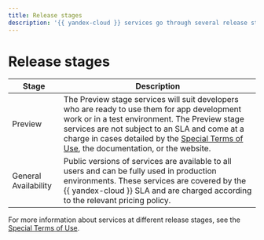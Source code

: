```yaml
---
title: Release stages
description: '{{ yandex-cloud }} services go through several release stages. Preview: Services at this stage may be handy for developers who are willing to use them while developing their applications or in a test environment. Such services can be used free of charge. No SLA applies. General Availability: Public versions of services are available to all users and can be fully used in production environments. Service usage is charged and covered by the SLA.'
---
```


# Release stages

Stage | Description 
----- | -----
Preview | The Preview stage services will suit developers who are ready to use them for app development work or in a test environment. The Preview stage services are not subject to an SLA and come at a charge in cases detailed by the [Special Terms of Use](https://yandex.ru/legal/cloud_specialterms/?lang=en#index__section_fk5_d4c_cgb), the documentation, or the website.
General Availability | Public versions of services are available to all users and can be fully used in production environments. These services are covered by the {{ yandex-cloud }} SLA and are charged according to the relevant pricing policy.

For more information about services at different release stages, see the [Special Terms of Use](https://yandex.ru/legal/cloud_specialterms/?lang=en#index__section_fk5_d4c_cgb).